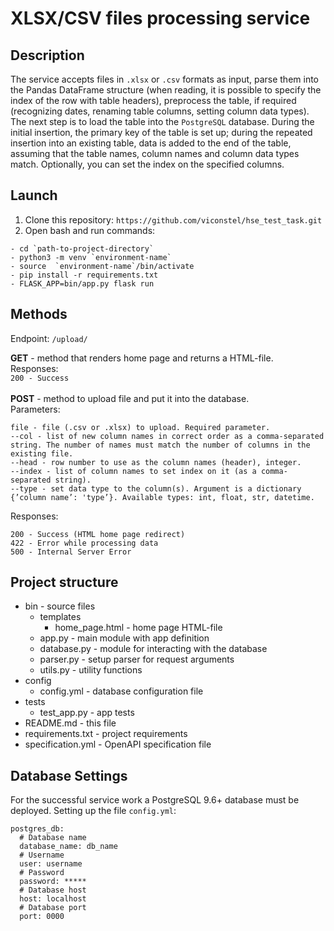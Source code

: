 # XLSX/CSV files processing service
## Description

The service accepts files in `.xlsx` or `.csv` 
formats as input, parse them into the Pandas DataFrame 
structure (when reading, it is possible to specify 
the index of the row with table headers), preprocess 
the table, if required (recognizing dates, 
renaming table columns, setting column data types). 
The next step is to load the table into the `PostgreSQL` 
database. During the initial insertion, the primary key 
of the table is set up; during the repeated insertion 
into an existing table, data is added to the end of the
table, assuming that the table names, column names 
and column data types match. Optionally, you can set 
the index on the specified columns.

## Launch
1. Clone this repository: `https://github.com/viconstel/hse_test_task.git`
2. Open bash and run commands:
```
- cd `path-to-project-directory`
- python3 -m venv `environment-name`
- source  `environment-name`/bin/activate
- pip install -r requirements.txt
- FLASK_APP=bin/app.py flask run
```

## Methods
Endpoint: `/upload/`

**GET** - method that renders home page and 
returns a HTML-file.<br> Responses: <br>
`200 - Success` <br><br>
**POST** - method to upload file and put it 
into the database. <br> Parameters: <br>
```
file - file (.csv or .xlsx) to upload. Required parameter.
--col - list of new column names in correct order as a comma-separated string. The number of names must match the number of columns in the existing file.
--head - row number to use as the column names (header), integer.
--index - list of column names to set index on it (as a comma-separated string).
--type - set data type to the column(s). Argument is a dictionary {’column name’: 'type’}. Available types: int, float, str, datetime.
```
Responses:
```
200 - Success (HTML home page redirect)
422 - Error while processing data
500 - Internal Server Error
```
## Project structure
+ bin - source files
    + templates
        + home_page.html - home page HTML-file
    + app.py - main module with app definition
    + database.py - module for interacting with the database
    + parser.py - setup parser for request arguments
    + utils.py - utility functions
+ config
    + config.yml - database configuration file
+ tests
    + test_app.py - app tests
+ README.md - this file
+ requirements.txt - project requirements
+ specification.yml - OpenAPI specification file

## Database Settings
For the successful service work a PostgreSQL 9.6+ 
database must be deployed.
Setting up the file `config.yml`:
```
postgres_db:
  # Database name
  database_name: db_name
  # Username  
  user: username
  # Password
  password: *****
  # Database host
  host: localhost
  # Database port
  port: 0000
```